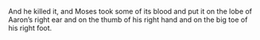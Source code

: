 And he killed it, and Moses took some of its blood and put it on the lobe of Aaron’s right ear and on the thumb of his right hand and on the big toe of his right foot.
